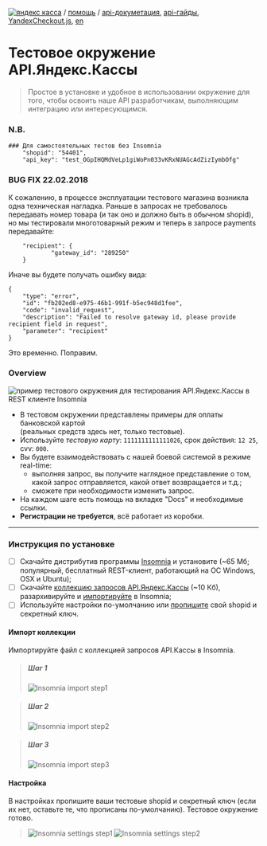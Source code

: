 [![яндекс касса](/i/yakassalogo.png "Яндекс Касса")](https://kassa.yandex.ru) / [помощь](https://yandex.ru/support/checkout/) / [api-докуметация](https://kassa.yandex.ru/docs/checkout-api/#api-yandex-kassy), [api-гайды](https://kassa.yandex.ru/docs/guides/#bystryj-start), [YandexCheckout.js](https://kassa.yandex.ru/docs/checkout-js/#yandexcheckout-js), [en](https://checkout.yandex.com/docs/checkout-api/#using-the-api)

Тестовое окружение API.Яндекс.Кассы
===================================
> Простое в установке и удобное в использовании окружение для того, чтобы освоить наше API разработчикам, выполняющим интеграцию или интересующимся.

### N.B.
```
### Для самостоятельных тестов без Insomnia
	"shopid": "54401",
	"api_key": "test_OGpIHQMdVeLp1giWoPn033vKRxNUAGcAdZizIymbOfg"
```

### BUG FIX 22.02.2018

К сожалению, в процессе эксплуатации тестового магазина возникла одна техническая нагладка. Раньше в запросах не требовалось передавать номер товара (и так оно и должно быть в обычном shopid), но мы тестировали многотоварный режим и теперь в запросе payments передавайте:

```
	"recipient": {
    		"gateway_id": "289250"
  	}
```
Иначе вы будете получать ошибку вида:
```
{
	"type": "error",
	"id": "fb202ed8-e975-46b1-991f-b5ec948d1fee",
	"code": "invalid_request",
	"description": "Failed to resolve gateway id, please provide recipient field in request",
	"parameter": "recipient"
}
```
Это временно. Поправим.

### Overview

![пример тестового окружения для тестирования API.Яндекс.Кассы в REST клиенте Insomnia](/checkout-api/sample/rest/insomnia/api.yandex.checkout.insomnia-sample.png "пример тестового окружения для тестирования API.Яндекс.Кассы в REST клиенте Insomnia")

 * В тестовом окружении представлены примеры для оплаты банковской картой  
 (реальных средств здесь нет, только тестовые).
 * Используйте *тестовую карту*: `1111111111111026`, срок действия: `12 25`, cvv: `000`.
 * Вы будете взаимодействовать с нашей боевой системой в режиме real-time:
   * выполняя запрос, вы получите наглядное представление о том, какой запрос отправляется, какой ответ возвращается и т.д.;
   * cможете при необходимости изменить запрос.
 * На каждом шаге есть помощь на вкладке "Docs" и необходимые ссылки.
 * **Регистрации не требуется**, всё работает из коробки.

---

### Инструкция по установке
- [ ] Скачайте дистрибутив программы [Insomnia](https://insomnia.rest/) и установите (~65 Мб; популярный, бесплатный REST-клиент, работающий на ОС Windows, OSX и Ubuntu);
- [ ] Скачайте [коллекцию запросов API.Яндекс.Кассы](/checkout-api/sample/rest/insomnia/API.Yandex.Kassa_test-env-for-insomnia.v1-002.ru.json.zip) (~10 Кб), разархивируйте и [импортируйте](#Импорт-коллекции) в Insomnia;
- [ ] Используйте настройки по-умолчанию или [пропишите](#Настройка) свой shopid и секретный ключ.

#### Импорт коллекции

Импортируйте файл с коллекцией запросов API.Кассы в Insomnia.

> ##### Шаг 1
> ![Insomnia import step1](/checkout-api/sample/rest/insomnia/insomnia-import-step1.png "Insomnia import step1")

> ##### Шаг 2
> ![Insomnia import step2](/checkout-api/sample/rest/insomnia/insomnia-import-step2.png "Insomnia import step2")

> ##### Шаг 3
> ![Insomnia import step3](/checkout-api/sample/rest/insomnia/insomnia-import-step3.png "Insomnia import step3")

#### Настройка

В настройках пропишите ваши тестовые shopid и секретный ключ (если их нет, оставьте те, что прописаны по-умолчанию). Тестовое окружение готово.

> ![Insomnia settings step1](/checkout-api/sample/rest/insomnia/settings-step1.png "Insomnia settings step1")
> ![Insomnia settings step2](/checkout-api/sample/rest/insomnia/settings-step2.png "Insomnia settings step2")

<!--
#### Ссылки
* [Insomnia](https://insomnia.rest/) - удобный, бесплатный REST-клиент под все операционные системы.
* Файл с коллекцией запросов API.Кассы
* Документация API.Кассы
* Гайды API.Кассы
:mortar_board: Тестовые окружение для работы с нашим API, это подготовленная нашими специалистами легкий у установке комлекс

-->
